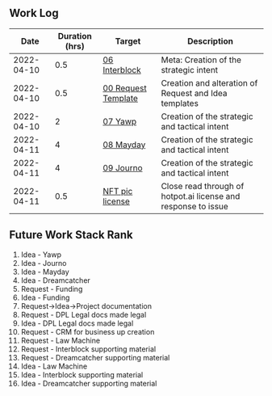 ## Work Log

| Date       | Duration (hrs) | Target                                          | Description                            |
| ---------- | -------------- | ----------------------------------------------- | -------------------------------------- |
| 2022-04-10 | 0.5            | [06 Interblock](../../Requests/06%20Interblock.md) | Meta: Creation of the strategic intent |
| 2022-04-10 | 0.5 | [00 Request Template](../../Requests/00%20Request%20Template.md) | Creation and alteration of Request and Idea templates|
| 2022-04-10 | 2 | [07 Yawp](../../Requests/07%20yawp.md) | Creation of the strategic and tactical intent |
| 2022-04-11 | 4            | [08 Mayday](../../Requests/08%20mayday.md) | Creation of the strategic and tactical intent |
| 2022-04-11 | 4            | [09 Journo](../../Requests/09%20Journo.md) | Creation of the strategic and tactical intent |
| 2022-04-11 | 0.5            | [NFT pic license](https://github.com/dreamcatcher-tech/dreamcatcher-tech.github.io/issues/18) | Close read through of hotpot.ai license and response to issue |






## Future Work Stack Rank

1. Idea - Yawp
2. Idea - Journo
3. Idea - Mayday
4. Idea - Dreamcatcher
5. Request - Funding
6. Idea - Funding
7. Request->Idea->Project documentation
8. Request - DPL Legal docs made legal
9. Idea - DPL Legal docs made legal
10. Request - CRM for business up creation
11. Request - Law Machine
12. Request - Interblock supporting material
13. Request - Dreamcatcher supporting material
14. Idea - Law Machine
15. Idea - Interblock supporting material
16. Idea - Dreamcatcher supporting material

